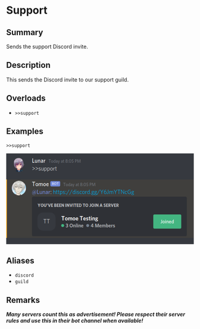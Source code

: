 # Support
## Summary
Sends the support Discord invite.

## Description
This sends the Discord invite to our support guild.

## Overloads
- `>>support`

## Examples

```
>>support
```

![support.png](/docs/images/support.png)

## Aliases
- `discord`
- `guild`

## Remarks
***Many servers count this as advertisement! Please respect their server rules and use this in their bot channel when available!***